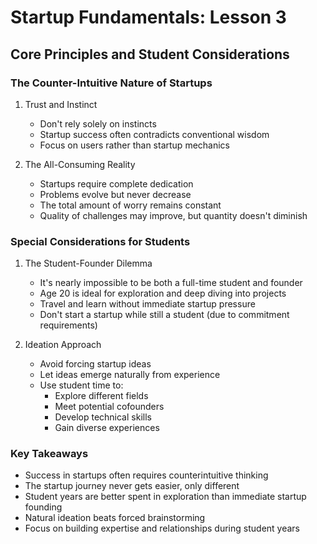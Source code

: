 # Startup Fundamentals: Lesson 3
## Core Principles and Student Considerations

### The Counter-Intuitive Nature of Startups

1. Trust and Instinct
   - Don't rely solely on instincts
   - Startup success often contradicts conventional wisdom
   - Focus on users rather than startup mechanics

2. The All-Consuming Reality
   - Startups require complete dedication
   - Problems evolve but never decrease
   - The total amount of worry remains constant
   - Quality of challenges may improve, but quantity doesn't diminish

### Special Considerations for Students

1. The Student-Founder Dilemma
   - It's nearly impossible to be both a full-time student and founder
   - Age 20 is ideal for exploration and deep diving into projects
   - Travel and learn without immediate startup pressure
   - Don't start a startup while still a student (due to commitment requirements)

2. Ideation Approach
   - Avoid forcing startup ideas
   - Let ideas emerge naturally from experience
   - Use student time to:
     - Explore different fields
     - Meet potential cofounders
     - Develop technical skills
     - Gain diverse experiences

### Key Takeaways
- Success in startups often requires counterintuitive thinking
- The startup journey never gets easier, only different
- Student years are better spent in exploration than immediate startup founding
- Natural ideation beats forced brainstorming
- Focus on building expertise and relationships during student years
